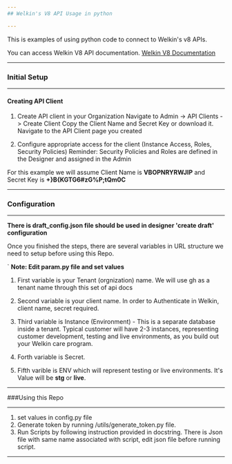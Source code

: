 ```yaml
---
## Welkin's V8 API Usage in python

---
```

This is examples of using python code to connect to Welkin's v8 APIs.

You can access Welkin V8 API documentation.
[Welkin V8 Documentation](https://developers.welkinhealth.com/ "Welkin V8 Documentation")

---
### Initial Setup

---
#### Creating API Client
1. Create API client in your Organization
Navigate to Admin -> API Clients -> Create Client
Copy the Client Name and Secret Key or download it.
Navigate to the API Client page you created

2. Configure appropriate access for the client (Instance Access, Roles, Security Policies)
Reminder: Security Policies and Roles are defined in the Designer and assigned in the Admin

For this example we will assume Client Name is **VBOPNRYRWJIP** and Secret Key is **+}B{KGTG6#zG%P;tQm0C**

***
### Configuration
***
**There is draft_config.json file should be used in  designer 'create draft' configuration**

Once you finished the steps, there are several variables in URL structure we need to setup before using this Repo.

`
**Note: Edit param.py file and set values** 

1. First variable is your Tenant (orgnization) name. 
We will use gh as a tenant name through this set of api docs
   
2.  Second variable is your client name. 
In order to Authenticate in Welkin, client name, secret required.

3.  Third variable  is Instance (Environment) - This is a separate database inside a tenant. 
    Typical customer will have 2-3 instances, representing customer development, 
    testing and live environments, as you build out your Welkin care program.
    
4.  Forth variable is Secret.
5.  Fifth varible is ENV which will represent testing or live environments. 
    It's Value will be **stg** or **live**. 
    
___

###Using this Repo
___
1. set values in config.py file
2. Generate token by running /utils/generate_token.py file.
3. Run Scripts by following instruction provided in docstring. There is Json file with
same name associated with script, edit json file before running script.
   

---